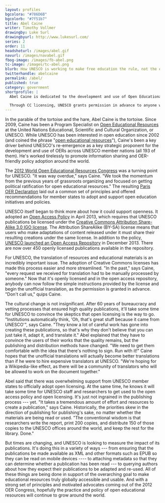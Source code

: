 ```yaml
---
layout: profiles
bgcolora: "#786D6B"
bgcolorb: "#7f51b7"
title: Abel Caine
writer: Timothy Vollmer
drawingby: Luke Surl
drawingbyurl: http://www.lukesurl.com/
series: 2
order: 11
headshoturl: /images/abel.gif
navurl: /images/navabel.gif
fbog-image: /images/fb-abel.png
tc-image: /images/tc-abel.png
blurb: How UNESCO is working to make free education the rule, not the exception.
twitterhandle: abelcaine
permalink: /abel/
published: true
category: government
shortprofile: |
  Abel Caine is dedicated to the development and use of Open Educational Resources (OERs) across all 193 member nations of UNESCO. He also spearheaded UNESCO's policy requiring Creative Commons licensing on all UNESCO publications.

  Through CC licensing, UNESCO grants permission in advance to anyone who wishes to translate its resources, removing burdensome manual processes. "We're hoping for a Wikipedia-like effect, as there will be a community of translators who will be allowed to work on the document together."
---
```


In the parable of the tortoise and the hare, Abel Caine is the tortoise. Since 2009, Caine has been a Program Specialist on [Open Educational Resources](http://www.unesco.org/new/en/communication-and-information/access-to-knowledge/open-educational-resources/) at the United Nations Educational, Scientific and Cultural Organization, or UNESCO. While UNESCO has been interested in open education since 2002 (and coined the phrase "[open educational resources](http://en.wikipedia.org/wiki/Open_educational_resources)"), Caine's been a key driver behind UNESCO's re-emergence as a key strategic proponent for the development and use of OERs across UNESCO member nations (all 193 of them). He's worked tirelessly to promote information sharing and OER-friendly policy adoption around the world. 

The [2012 World Open Educational Resources Congress](http://www.unesco.org/new/en/communication-and-information/events/calendar-of-events/events-websites/World-Open-Educational-Resources-Congress) was a turning point for UNESCO. "It was way overdue," says Caine. "We took the momentum from the previous years of grassroots organizing and focused on getting political ratification for open educational resources." The resulting [Paris OER Declaration](http://www.unesco.org/new/en/communication-and-information/access-to-knowledge/open-educational-resources/what-is-the-paris-oer-declaration/) laid out a common set of principles and offered recommendations for member states to adopt and support open education initiatives and policies. 

UNESCO itself began to think more about how it could support openness. It adopted an [Open Access Policy](http://en.unesco.org/open-access/) in April 2013, which requires that UNESCO publications be licensed under the [Creative Commons Attribution Share-Alike 3.0 IGO license](https://creativecommons.org/licenses/by-sa/3.0/igo/). The Attribution ShareAlike (BY-SA) license means that users who make adaptations of content released under it must share their resulting creations under the same license. In addition to the policy, [UNESCO launched an Open Access Repository](http://www.unesco.org/new/en/media-services/single-view/news/unesco_makes_its_publications_available_free_of_charge_through_a_new_open_access_repository/#.VBh6jy5dX88) in December 2013. There are now over 450 openly licensed publications available in the repository.

For UNESCO, the translation of resources and educational materials is an incredibly important issue. The adoption of Creative Commons licenses has made this process easier and more streamlined. "In the past," says Caine, "every request we received for translation had to be manually processed by someone." Now that it's openly licensed and in the open access repository, anybody can now follow the simple instructions provided by the license and begin the unofficial translation, as the permission is granted in advance. "Don't call us," quips Caine.

The cultural change is not insignificant. After 60 years of bureaucracy and vetting processes that ensured high quality publications, it'll take some time for UNESCO to convince the skeptics that open licensing is the way to go. "Institutions automatically think, 'Oh, that's great stuff because it came from UNESCO'", says Caine. "They know a lot of careful work has gone into creating these publications, so that's why they don't believe that you can just take it, adapt it, and translate it." Abel explained that they have to convince the users of their works that the quality remains, but the publishing and distribution methods have changed. "We need to get them comfortable with the idea that there's nothing to sign. Run with it!" Caine hopes that the unofficial translations will actually become better translations than if he were to hire expensive translators at UNESCO. "We're hoping for a Wikipedia-like effect, as there will be a community of translators who will be allowed to work on the document together."

Abel said that there was overwhelming support from UNESCO member states to officially adopt open licensing. At the same time, he knows it will take some time for UNESCO staff and researchers to get used to the open access policy and open licensing. It's just not ingrained in the publishing process --- yet. "It takes a tremendous amount of effort and resources to create a publication," says Caine. Historically, the priorities skew in the direction of publishing for publishing's sake, no matter whether the materials are being read or used. "The conventional wisdom is that researchers write the report, print 200 copies, and distribute 150 of those copies to the UNESCO offices around the world, and keep the rest for the library. Done."

But times are changing, and UNESCO is looking to measure the impact of its publications. It's doing this in a variety of ways --- from ensuring that the publications be made available as XML and other formats such as EPUB so they can be read on mobile devices ---- to attaching metadata so that they can determine whether a publication has been read --- to querying authors about how they expect their publications to be adapted and re-used. All of these things are being done in support of the overarching goal to make educational resources truly globally accessible and usable. And with a strong set of principles and motivated advocates coming out of the 2012 OER Congress, hopefully the practice and policy of open educational resources will continue to grow around the world.